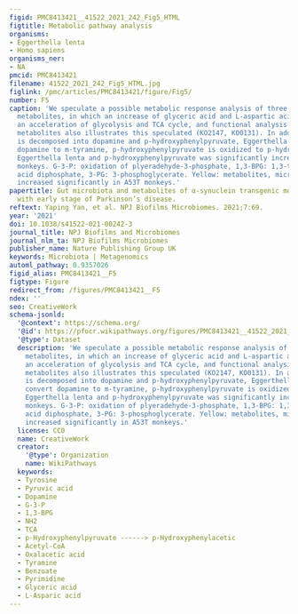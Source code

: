 ```yaml
---
figid: PMC8413421__41522_2021_242_Fig5_HTML
figtitle: Metabolic pathway analysis
organisms:
- Eggerthella lenta
- Homo sapiens
organisms_ner:
- NA
pmcid: PMC8413421
filename: 41522_2021_242_Fig5_HTML.jpg
figlink: /pmc/articles/PMC8413421/figure/Fig5/
number: F5
caption: 'We speculate a possible metabolic response analysis of three differential
  metabolites, in which an increase of glyceric acid and L-aspartic acid may indicate
  an acceleration of glycolysis and TCA cycle, and functional analysis of differential
  metabolites also illustrates this speculated (KO2147, KO0131). In addition, tyrosine
  is decomposed into dopamine and p-hydroxyphenylpyruvate, Eggerthella lenta can convert
  dopamine to m-tyramine, p-hydroxyphenylpyruvate is oxidized to p-hydroxyphenylacetic.
  Eggerthella lenta and p-hydroxyphenylpyruvate was significantly increased in A53T
  monkeys. G-3-P: oxidation of plyeradehyde-3-phosphate, 1,3-BPG: 1,3-triglyceric
  acid diphosphate, 3-PG: 3-phosphoglycerate. Yellow: metabolites, microbiota, KO
  increased significantly in A53T monkeys.'
papertitle: Gut microbiota and metabolites of α-synuclein transgenic monkey models
  with early stage of Parkinson’s disease.
reftext: Yaping Yan, et al. NPJ Biofilms Microbiomes. 2021;7:69.
year: '2021'
doi: 10.1038/s41522-021-00242-3
journal_title: NPJ Biofilms and Microbiomes
journal_nlm_ta: NPJ Biofilms Microbiomes
publisher_name: Nature Publishing Group UK
keywords: Microbiota | Metagenomics
automl_pathway: 0.9357026
figid_alias: PMC8413421__F5
figtype: Figure
redirect_from: /figures/PMC8413421__F5
ndex: ''
seo: CreativeWork
schema-jsonld:
  '@context': https://schema.org/
  '@id': https://pfocr.wikipathways.org/figures/PMC8413421__41522_2021_242_Fig5_HTML.html
  '@type': Dataset
  description: 'We speculate a possible metabolic response analysis of three differential
    metabolites, in which an increase of glyceric acid and L-aspartic acid may indicate
    an acceleration of glycolysis and TCA cycle, and functional analysis of differential
    metabolites also illustrates this speculated (KO2147, KO0131). In addition, tyrosine
    is decomposed into dopamine and p-hydroxyphenylpyruvate, Eggerthella lenta can
    convert dopamine to m-tyramine, p-hydroxyphenylpyruvate is oxidized to p-hydroxyphenylacetic.
    Eggerthella lenta and p-hydroxyphenylpyruvate was significantly increased in A53T
    monkeys. G-3-P: oxidation of plyeradehyde-3-phosphate, 1,3-BPG: 1,3-triglyceric
    acid diphosphate, 3-PG: 3-phosphoglycerate. Yellow: metabolites, microbiota, KO
    increased significantly in A53T monkeys.'
  license: CC0
  name: CreativeWork
  creator:
    '@type': Organization
    name: WikiPathways
  keywords:
  - Tyrosine
  - Pyruvic acid
  - Dopamine
  - G-3-P
  - 1,3-BPG
  - NH2
  - TCA
  - p-Hydroxyphenylpyruvate ------> p-Hydroxyphenylacetic
  - Acetyl-CoA
  - Oxalacetic acid
  - Tyramine
  - Benzoate
  - Pyrimidine
  - Glyceric acid
  - L-Asparic acid
---
```

